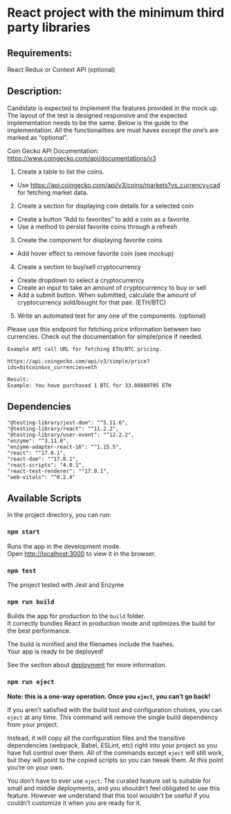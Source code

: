 # React project with the minimum third party libraries

## Requirements:

React
Redux or Context API (optional)

## Description:

Candidate is expected to implement the features provided in the mock up. The layout of the test is designed responsive and the expected implementation needs to be the same. Below is the guide to the implementation. All the functionalities are must haves except the one’s are marked as “optional”. 

Coin Gecko API Documentation: https://www.coingecko.com/api/documentations/v3

1. Create a table to list the coins.
 - Use https://api.coingecko.com/api/v3/coins/markets?vs_currency=cad for fetching market data.
2. Create a section for displaying coin details for a selected coin
- Create a button “Add to favorites” to add a coin as a favorite.
- Use a method to persist favorite coins through a refresh
3. Create the component for displaying favorite coins
- Add hover effect to remove favorite coin (see mockup)
4. Create a section to buy/sell cryptocurrency
- Create dropdown to select a cryptocurrency
- Create an input to take an amount of cryptocurrency to buy or sell
- Add a submit button. When submitted, calculate the amount of cryptocurrency sold/bought for that pair. (ETH/BTC)
5. Write an automated test for any one of the components. (optional)

Please use this endpoint for fetching price information between two currencies. Check out the documentation for simple/price if needed.

	Example API call URL for fetching ETH/BTC pricing.

	https://api.coingecko.com/api/v3/simple/price?ids=bitcoin&vs_currencies=eth

	Result: 
	Example: You have purchased 1 BTC for 33.08880705 ETH



## Dependencies

    "@testing-library/jest-dom": "^5.11.6",
    "@testing-library/react": "^11.2.2",
    "@testing-library/user-event": "^12.2.2",
    "enzyme": "^3.11.0",
    "enzyme-adapter-react-16": "^1.15.5",
    "react": "^17.0.1",
    "react-dom": "^17.0.1",
    "react-scripts": "4.0.1",
    "react-test-renderer": "^17.0.1",
    "web-vitals": "^0.2.4"

## Available Scripts

In the project directory, you can run:

### `npm start`

Runs the app in the development mode.\
Open [http://localhost:3000](http://localhost:3000) to view it in the browser.

### `npm test`

The project tested with Jest and Enzyme

### `npm run build`

Builds the app for production to the `build` folder.\
It correctly bundles React in production mode and optimizes the build for the best performance.

The build is minified and the filenames include the hashes.\
Your app is ready to be deployed!

See the section about [deployment](https://facebook.github.io/create-react-app/docs/deployment) for more information.

### `npm run eject`

**Note: this is a one-way operation. Once you `eject`, you can’t go back!**

If you aren’t satisfied with the build tool and configuration choices, you can `eject` at any time. This command will remove the single build dependency from your project.

Instead, it will copy all the configuration files and the transitive dependencies (webpack, Babel, ESLint, etc) right into your project so you have full control over them. All of the commands except `eject` will still work, but they will point to the copied scripts so you can tweak them. At this point you’re on your own.

You don’t have to ever use `eject`. The curated feature set is suitable for small and middle deployments, and you shouldn’t feel obligated to use this feature. However we understand that this tool wouldn’t be useful if you couldn’t customize it when you are ready for it.
